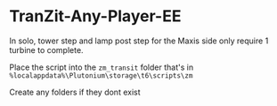 # TranZit-Any-Player-EE
In solo, tower step and lamp post step for the Maxis side only require 1 turbine to complete.

Place the script into the `zm_transit` folder that's in `%localappdata%\Plutonium\storage\t6\scripts\zm`

Create any folders if they dont exist
